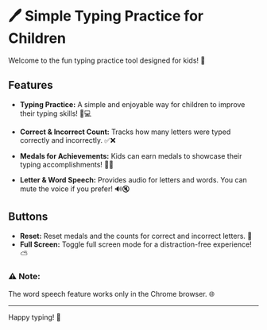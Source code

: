 # 🖊️ Simple Typing Practice for Children

Welcome to the fun typing practice tool designed for kids! 🌟

## Features

- **Typing Practice:** A simple and enjoyable way for children to improve their typing skills! 🧒💻

- **Correct & Incorrect Count:** Tracks how many letters were typed correctly and incorrectly. ✅❌

- **Medals for Achievements:** Kids can earn medals to showcase their typing accomplishments! 🥇🏅

- **Letter & Word Speech:** Provides audio for letters and words. You can mute the voice if you prefer! 🔊🔇

## Buttons

- **Reset:** Reset medals and the counts for correct and incorrect letters. 🔄
- **Full Screen:** Toggle full screen mode for a distraction-free experience! ⛅

### ⚠️ Note:
The word speech feature works only in the Chrome browser. 🌐

---

Happy typing! 🎉

